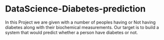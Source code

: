 # DataScience-Diabetes-prediction
In this Project we are given with a number of peoples having or Not having diabetes along with their biochemical measurements. Our target is to build a system that would predict whether a person have diabetes or not.
